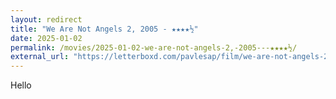```yaml
---
layout: redirect
title: "We Are Not Angels 2, 2005 - ★★★★½"
date: 2025-01-02
permalink: /movies/2025-01-02-we-are-not-angels-2,-2005---★★★★½/
external_url: "https://letterboxd.com/pavlesap/film/we-are-not-angels-2/"
---
```

Hello

